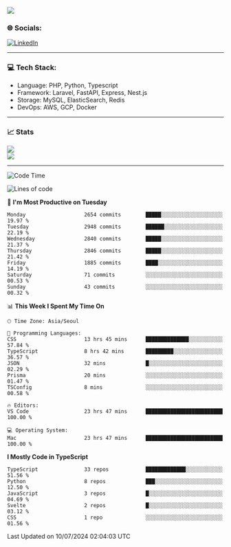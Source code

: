 <!--[![](https://visitcount.itsvg.in/api?id=jin-wk&icon=7&color=12)](https://visitcount.itsvg.in)-->
<!--[![Hits](https://hits.seeyoufarm.com/api/count/incr/badge.svg?url=https%3A%2F%2Fgithub.com%2Fjin-wk&count_bg=%235F625C&title_bg=%23555555&icon=github.svg&icon_color=%23E7E7E7&title=Hits&edge_flat=false)](https://hits.seeyoufarm.com)-->
![](https://komarev.com/ghpvc/?username=jin-wk&color=lightgrey&style=for-the-badge)

### 🌐 Socials:
[![LinkedIn](https://img.shields.io/badge/LinkedIn-%230077B5.svg?logo=linkedin&logoColor=white)](https://linkedin.com/in/jinwook-lee-242625241) 

---

### 💻 Tech Stack:
  - Language: PHP, Python, Typescript
  - Framework: Laravel, FastAPI, Express, Nest.js
  - Storage: MySQL, ElasticSearch, Redis
  - DevOps: AWS, GCP, Docker

---

### 📈 Stats
![](https://github-readme-stats.vercel.app/api?username=jin-wk&theme=dark&hide_border=true&include_all_commits=true&count_private=true)<br/>
![](https://github-readme-streak-stats.herokuapp.com/?user=jin-wk&theme=dark&hide_border=true)<br/>

---

<!--START_SECTION:waka-->
![Code Time](http://img.shields.io/badge/Code%20Time-1%2C557%20hrs%2048%20mins-blue)

![Lines of code](https://img.shields.io/badge/From%20Hello%20World%20I%27ve%20Written-3.5%20million%20lines%20of%20code-blue)

📅 **I'm Most Productive on Tuesday** 

```text
Monday                   2654 commits        █████░░░░░░░░░░░░░░░░░░░░   19.97 % 
Tuesday                  2948 commits        ██████░░░░░░░░░░░░░░░░░░░   22.19 % 
Wednesday                2840 commits        █████░░░░░░░░░░░░░░░░░░░░   21.37 % 
Thursday                 2846 commits        █████░░░░░░░░░░░░░░░░░░░░   21.42 % 
Friday                   1885 commits        ████░░░░░░░░░░░░░░░░░░░░░   14.19 % 
Saturday                 71 commits          ░░░░░░░░░░░░░░░░░░░░░░░░░   00.53 % 
Sunday                   43 commits          ░░░░░░░░░░░░░░░░░░░░░░░░░   00.32 % 
```


📊 **This Week I Spent My Time On** 

```text
🕑︎ Time Zone: Asia/Seoul

💬 Programming Languages: 
CSS                      13 hrs 45 mins      ██████████████░░░░░░░░░░░   57.84 % 
TypeScript               8 hrs 42 mins       █████████░░░░░░░░░░░░░░░░   36.57 % 
JSON                     32 mins             █░░░░░░░░░░░░░░░░░░░░░░░░   02.29 % 
Prisma                   20 mins             ░░░░░░░░░░░░░░░░░░░░░░░░░   01.47 % 
TSConfig                 8 mins              ░░░░░░░░░░░░░░░░░░░░░░░░░   00.58 % 

🔥 Editors: 
VS Code                  23 hrs 47 mins      █████████████████████████   100.00 % 

💻 Operating System: 
Mac                      23 hrs 47 mins      █████████████████████████   100.00 % 
```

**I Mostly Code in TypeScript** 

```text
TypeScript               33 repos            █████████████░░░░░░░░░░░░   51.56 % 
Python                   8 repos             ███░░░░░░░░░░░░░░░░░░░░░░   12.50 % 
JavaScript               3 repos             █░░░░░░░░░░░░░░░░░░░░░░░░   04.69 % 
Svelte                   2 repos             █░░░░░░░░░░░░░░░░░░░░░░░░   03.12 % 
CSS                      1 repo              ░░░░░░░░░░░░░░░░░░░░░░░░░   01.56 % 
```




 Last Updated on 10/07/2024 02:04:03 UTC
<!--END_SECTION:waka-->
